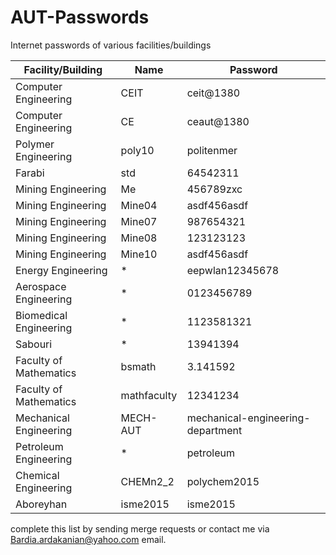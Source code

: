# AUT-Passwords
Internet passwords of various facilities/buildings

|Facility/Building|Name|Password|
|---	|---	|---	|
|Computer Engineering|CEIT|ceit@1380|
|Computer Engineering|CE|ceaut@1380|
|Polymer Engineering|poly10|politenmer|
|Farabi|std|64542311|
|Mining Engineering|Me|456789zxc|
|Mining Engineering|Mine04|asdf456asdf|
|Mining Engineering|Mine07|987654321|
|Mining Engineering|Mine08|123123123|
|Mining Engineering|Mine10|asdf456asdf|
|Energy Engineering| * |eepwlan12345678|
|Aerospace Engineering| * |0123456789|
|Biomedical Engineering| * |1123581321|
|Sabouri| * |13941394|
|Faculty of Mathematics|bsmath|3.141592|
|Faculty of Mathematics|mathfaculty|12341234|
|Mechanical Engineering|MECH-AUT|mechanical-engineering-department|
|Petroleum Engineering| * |petroleum|
|Chemical Engineering|CHEMn2_2|polychem2015|
|Aboreyhan|isme2015|isme2015|

complete this list by sending merge requests or contact me via Bardia.ardakanian@yahoo.com email.
